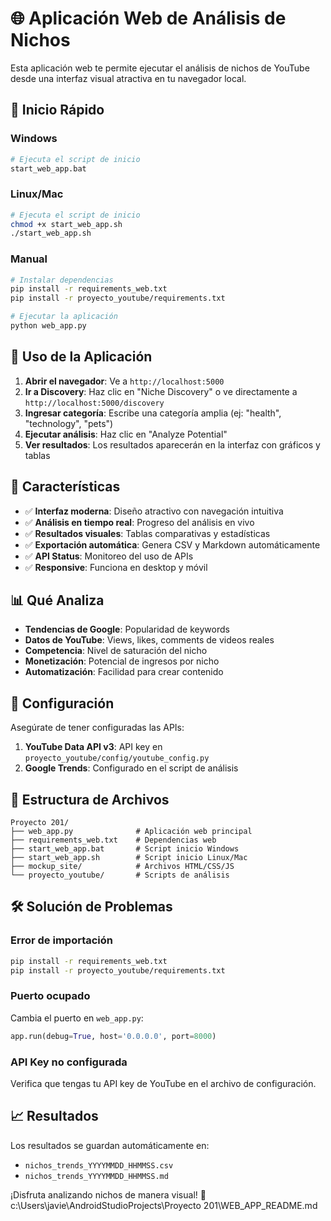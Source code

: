 # 🌐 Aplicación Web de Análisis de Nichos

Esta aplicación web te permite ejecutar el análisis de nichos de YouTube desde una interfaz visual atractiva en tu navegador local.

## 🚀 Inicio Rápido

### Windows
```bash
# Ejecuta el script de inicio
start_web_app.bat
```

### Linux/Mac
```bash
# Ejecuta el script de inicio
chmod +x start_web_app.sh
./start_web_app.sh
```

### Manual
```bash
# Instalar dependencias
pip install -r requirements_web.txt
pip install -r proyecto_youtube/requirements.txt

# Ejecutar la aplicación
python web_app.py
```

## 📱 Uso de la Aplicación

1. **Abrir el navegador**: Ve a `http://localhost:5000`
2. **Ir a Discovery**: Haz clic en "Niche Discovery" o ve directamente a `http://localhost:5000/discovery`
3. **Ingresar categoría**: Escribe una categoría amplia (ej: "health", "technology", "pets")
4. **Ejecutar análisis**: Haz clic en "Analyze Potential"
5. **Ver resultados**: Los resultados aparecerán en la interfaz con gráficos y tablas

## 🎯 Características

- ✅ **Interfaz moderna**: Diseño atractivo con navegación intuitiva
- ✅ **Análisis en tiempo real**: Progreso del análisis en vivo
- ✅ **Resultados visuales**: Tablas comparativas y estadísticas
- ✅ **Exportación automática**: Genera CSV y Markdown automáticamente
- ✅ **API Status**: Monitoreo del uso de APIs
- ✅ **Responsive**: Funciona en desktop y móvil

## 📊 Qué Analiza

- **Tendencias de Google**: Popularidad de keywords
- **Datos de YouTube**: Views, likes, comments de videos reales
- **Competencia**: Nivel de saturación del nicho
- **Monetización**: Potencial de ingresos por nicho
- **Automatización**: Facilidad para crear contenido

## 🔧 Configuración

Asegúrate de tener configuradas las APIs:

1. **YouTube Data API v3**: API key en `proyecto_youtube/config/youtube_config.py`
2. **Google Trends**: Configurado en el script de análisis

## 📁 Estructura de Archivos

```
Proyecto 201/
├── web_app.py              # Aplicación web principal
├── requirements_web.txt    # Dependencias web
├── start_web_app.bat       # Script inicio Windows
├── start_web_app.sh        # Script inicio Linux/Mac
├── mockup_site/            # Archivos HTML/CSS/JS
└── proyecto_youtube/       # Scripts de análisis
```

## 🛠️ Solución de Problemas

### Error de importación
```bash
pip install -r requirements_web.txt
pip install -r proyecto_youtube/requirements.txt
```

### Puerto ocupado
Cambia el puerto en `web_app.py`:
```python
app.run(debug=True, host='0.0.0.0', port=8000)
```

### API Key no configurada
Verifica que tengas tu API key de YouTube en el archivo de configuración.

## 📈 Resultados

Los resultados se guardan automáticamente en:
- `nichos_trends_YYYYMMDD_HHMMSS.csv`
- `nichos_trends_YYYYMMDD_HHMMSS.md`

¡Disfruta analizando nichos de manera visual! 🎯</content>
<parameter name="filePath">c:\Users\javie\AndroidStudioProjects\Proyecto 201\WEB_APP_README.md
